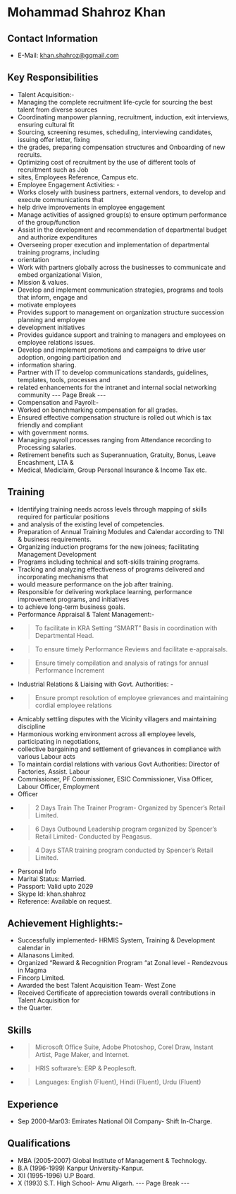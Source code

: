 # Mohammad Shahroz Khan

## Contact Information

* E-Mail: khan.shahroz@gqmail.com


## Key Responsibilities

* Talent Acquisition:-
* Managing the complete recruitment life-cycle for sourcing the best talent from diverse sources
* Coordinating manpower planning, recruitment, induction, exit interviews, ensuring cultural fit
* Sourcing, screening resumes, scheduling, interviewing candidates, issuing offer letter, fixing
* the grades, preparing compensation structures and Onboarding of new recruits.
* Optimizing cost of recruitment by the use of different tools of recruitment such as Job
* sites, Employees Reference, Campus etc.
* Employee Engagement Activities: -
* Works closely with business partners, external vendors, to develop and execute communications that
* help drive improvements in employee engagement
* Manage activities of assigned group(s) to ensure optimum performance of the group/function
* Assist in the development and recommendation of departmental budget and authorize expenditures
* Overseeing proper execution and implementation of departmental training programs, including
* orientation
* Work with partners globally across the businesses to communicate and embed organizational Vision,
* Mission & values.
* Develop and implement communication strategies, programs and tools that inform, engage and
* motivate employees
* Provides support to management on organization structure succession planning and employee
* development initiatives
* Provides guidance support and training to managers and employees on employee relations issues.
* Develop and implement promotions and campaigns to drive user adoption, ongoing participation and
* information sharing.
* Partner with IT to develop communications standards, guidelines, templates, tools, processes and
* related enhancements for the intranet and internal social networking community
--- Page Break ---
* Compensation and Payroll:-
* Worked on benchmarking compensation for all grades.
* Ensured effective compensation structure is rolled out which is tax friendly and compliant
* with government norms.
* Managing payroll processes ranging from Attendance recording to Processing salaries.
* Retirement benefits such as Superannuation, Gratuity, Bonus, Leave Encashment, LTA &
* Medical, Mediclaim, Group Personal Insurance & Income Tax etc.


## Training

* Identifying training needs across levels through mapping of skills required for particular positions
* and analysis of the existing level of competencies.
* Preparation of Annual Training Modules and Calendar according to TNI & business requirements.
* Organizing induction programs for the new joinees; facilitating Management Development
* Programs including technical and soft-skills training programs.
* Tracking and analyzing effectiveness of programs delivered and incorporating mechanisms that
* would measure performance on the job after training.
* Responsible for delivering workplace learning, performance improvement programs, and initiatives
* to achieve long-term business goals.
* Performance Appraisal & Talent Management:-
* > To facilitate in KRA Setting “SMART” Basis in coordination with Departmental Head.
* > To ensure timely Performance Reviews and facilitate e-appraisals.
* > Ensure timely compilation and analysis of ratings for annual Performance Increment
* Industrial Relations & Liaising with Govt. Authorities: -
* > Ensure prompt resolution of employee grievances and maintaining cordial employee relations
* Amicably settling disputes with the Vicinity villagers and maintaining discipline
* Harmonious working environment across all employee levels, participating in negotiations,
* collective bargaining and settlement of grievances in compliance with various Labour acts
* To maintain cordial relations with various Govt Authorities: Director of Factories, Assist. Labour
* Commissioner, PF Commissioner, ESIC Commissioner, Visa Officer, Labour Officer, Employment
* Officer
* > 2 Days Train The Trainer Program- Organized by Spencer’s Retail Limited.
* > 6 Days Outbound Leadership program organized by Spencer’s Retail Limited- Conducted by Peagasus.
* > 4 Days STAR training program conducted by Spencer’s Retail Limited.
* Personal Info
* Marital Status: Married.
* Passport: Valid upto 2029
* Skype Id: khan.shahroz
* Reference: Available on request.


## Achievement Highlights:-

* Successfully implemented- HRMIS System, Training & Development calendar in
* Allanasons Limited.
* Organized “Reward & Recognition Program “at Zonal level - Rendezvous in Magma
* Fincorp Limited.
* Awarded the best Talent Acquisition Team- West Zone
* Received Certificate of appreciation towards overall contributions in Talent Acquisition for
* the Quarter.


## Skills

* > Microsoft Office Suite, Adobe Photoshop, Corel Draw, Instant Artist, Page Maker, and Internet.
* > HRIS software’s: ERP & Peoplesoft.
* > Languages: English (Fluent), Hindi (Fluent), Urdu (Fluent)


## Experience

* Sep 2000-Mar03: Emirates National Oil Company- Shift In-Charge.


## Qualifications

* MBA (2005-2007) Global Institute of Management & Technology.
* B.A (1996-1999) Kanpur University-Kanpur.
* XII (1995-1996) U.P Board.
* X (1993) S.T. High School- Amu Aligarh.
--- Page Break ---


